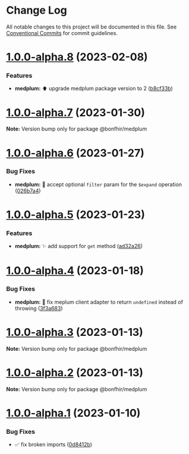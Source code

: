 # Change Log

All notable changes to this project will be documented in this file.
See [Conventional Commits](https://conventionalcommits.org) for commit guidelines.

# [1.0.0-alpha.8](https://github.com/bonfhir/bonfhir/compare/@bonfhir/medplum@1.0.0-alpha.7...@bonfhir/medplum@1.0.0-alpha.8) (2023-02-08)


### Features

* **medplum:** :arrow_up: upgrade medplum package version to 2 ([b8cf33b](https://github.com/bonfhir/bonfhir/commit/b8cf33b88df8c58e7c6d74de5ba8de7acc0f2abb))





# [1.0.0-alpha.7](https://github.com/bonfhir/bonfhir/compare/@bonfhir/medplum@1.0.0-alpha.6...@bonfhir/medplum@1.0.0-alpha.7) (2023-01-30)

**Note:** Version bump only for package @bonfhir/medplum





# [1.0.0-alpha.6](https://github.com/bonfhir/bonfhir/compare/@bonfhir/medplum@1.0.0-alpha.5...@bonfhir/medplum@1.0.0-alpha.6) (2023-01-27)


### Bug Fixes

* **medplum:** :bug: accept optional `filter` param for the `$expand` operation ([026b7a4](https://github.com/bonfhir/bonfhir/commit/026b7a4f57323a27af102b57cc07af483e95c3b9))





# [1.0.0-alpha.5](https://github.com/bonfhir/bonfhir/compare/@bonfhir/medplum@1.0.0-alpha.4...@bonfhir/medplum@1.0.0-alpha.5) (2023-01-23)


### Features

* **medplum:** :sparkles: add support for `get` method ([ad32a26](https://github.com/bonfhir/bonfhir/commit/ad32a2643e4dbfd80f58061bd3af05b6f4e5019e))





# [1.0.0-alpha.4](https://github.com/bonfhir/bonfhir/compare/@bonfhir/medplum@1.0.0-alpha.3...@bonfhir/medplum@1.0.0-alpha.4) (2023-01-18)


### Bug Fixes

* **medplum:** :bug: fix meplum client adapter to return `undefined` instead of throwing ([3f3a683](https://github.com/bonfhir/bonfhir/commit/3f3a683fb39b276091a216daa091abf9775a64cd))





# [1.0.0-alpha.3](https://github.com/bonfhir/bonfhir/compare/@bonfhir/medplum@1.0.0-alpha.2...@bonfhir/medplum@1.0.0-alpha.3) (2023-01-13)

**Note:** Version bump only for package @bonfhir/medplum





# [1.0.0-alpha.2](https://github.com/bonfhir/bonfhir/compare/@bonfhir/medplum@1.0.0-alpha.1...@bonfhir/medplum@1.0.0-alpha.2) (2023-01-13)

**Note:** Version bump only for package @bonfhir/medplum





# [1.0.0-alpha.1](https://github.com/bonfhir/bonfhir/compare/@bonfhir/medplum@1.0.0-alpha.0...@bonfhir/medplum@1.0.0-alpha.1) (2023-01-10)


### Bug Fixes

* :white_check_mark: fix broken imports ([0d8412b](https://github.com/bonfhir/bonfhir/commit/0d8412bb97ddda42e0bf83b69814f611ba1bbc32))
